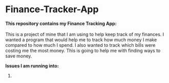 # Finance-Tracker-App
<b>This repository contains my Finance Tracking App:</b><br><br>
This is a project of mine that I am using to help keep track of my finances. I wanted a program that would help me to track how much money I make compared to how much I spend. I also wanted to track which bills were costing me the most money. This is going to help me with finding ways to save money.

<b>Issues I am running into:</b><br>
<ol>
  <li></li>
</ol>
